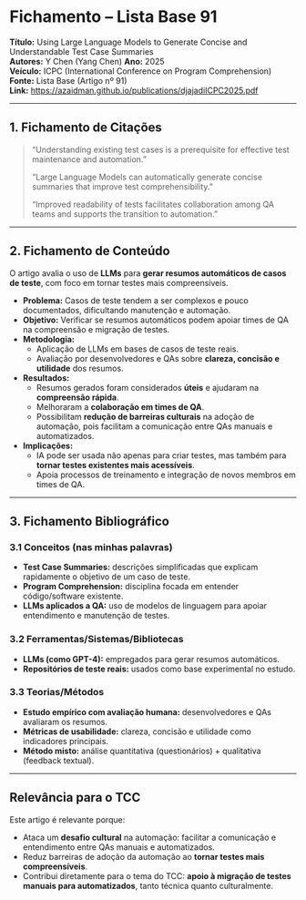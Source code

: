 # Fichamento – Lista Base 91
**Título:** Using Large Language Models to Generate Concise and Understandable Test Case Summaries  
**Autores:** Y Chen (Yang Chen) 
**Ano:** 2025  
**Veículo:** ICPC (International Conference on Program Comprehension)  
**Fonte:** Lista Base (Artigo nº 91)  
**Link:** https://azaidman.github.io/publications/djajadiICPC2025.pdf  

---

## 1. Fichamento de Citações
> “Understanding existing test cases is a prerequisite for effective test maintenance and automation.”  
>  
> “Large Language Models can automatically generate concise summaries that improve test comprehensibility.”  
>  
> “Improved readability of tests facilitates collaboration among QA teams and supports the transition to automation.”

---

## 2. Fichamento de Conteúdo
O artigo avalia o uso de **LLMs** para **gerar resumos automáticos de casos de teste**, com foco em tornar testes mais compreensíveis.  
- **Problema:** Casos de teste tendem a ser complexos e pouco documentados, dificultando manutenção e automação.  
- **Objetivo:** Verificar se resumos automáticos podem apoiar times de QA na compreensão e migração de testes.  
- **Metodologia:**  
  - Aplicação de LLMs em bases de casos de teste reais.  
  - Avaliação por desenvolvedores e QAs sobre **clareza, concisão e utilidade** dos resumos.  
- **Resultados:**  
  - Resumos gerados foram considerados **úteis** e ajudaram na **compreensão rápida**.  
  - Melhoraram a **colaboração em times de QA**.  
  - Possibilitam **redução de barreiras culturais** na adoção de automação, pois facilitam a comunicação entre QAs manuais e automatizados.  
- **Implicações:**  
  - IA pode ser usada não apenas para criar testes, mas também para **tornar testes existentes mais acessíveis**.  
  - Apoia processos de treinamento e integração de novos membros em times de QA.  

---

## 3. Fichamento Bibliográfico

### 3.1 Conceitos (nas minhas palavras)
- **Test Case Summaries:** descrições simplificadas que explicam rapidamente o objetivo de um caso de teste.  
- **Program Comprehension:** disciplina focada em entender código/software existente.  
- **LLMs aplicados a QA:** uso de modelos de linguagem para apoiar entendimento e manutenção de testes.  

### 3.2 Ferramentas/Sistemas/Bibliotecas
- **LLMs (como GPT-4):** empregados para gerar resumos automáticos.  
- **Repositórios de teste reais:** usados como base experimental no estudo.  

### 3.3 Teorias/Métodos
- **Estudo empírico com avaliação humana:** desenvolvedores e QAs avaliaram os resumos.  
- **Métricas de usabilidade:** clareza, concisão e utilidade como indicadores principais.  
- **Método misto:** análise quantitativa (questionários) + qualitativa (feedback textual).  

---

## Relevância para o TCC
Este artigo é relevante porque:  
- Ataca um **desafio cultural** na automação: facilitar a comunicação e entendimento entre QAs manuais e automatizados.  
- Reduz barreiras de adoção da automação ao **tornar testes mais compreensíveis**.  
- Contribui diretamente para o tema do TCC: **apoio à migração de testes manuais para automatizados**, tanto técnica quanto culturalmente.  
